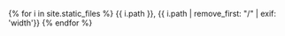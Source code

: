 {% for i in site.static_files %}
  {{ i.path }}, {{ i.path | remove_first: "/" | exif: 'width'}}
{% endfor %}